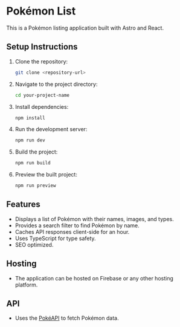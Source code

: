 # Pokémon List

This is a Pokémon listing application built with Astro and React.

## Setup Instructions

1. Clone the repository:
   ```bash
   git clone <repository-url>
   ```

2. Navigate to the project directory:
   ```bash
   cd your-project-name
   ```

3. Install dependencies:
   ```bash
   npm install
   ```

4. Run the development server:
   ```bash
   npm run dev
   ```

5. Build the project:
   ```bash
   npm run build
   ```

6. Preview the built project:
   ```bash
   npm run preview
   ```

## Features

- Displays a list of Pokémon with their names, images, and types.
- Provides a search filter to find Pokémon by name.
- Caches API responses client-side for an hour.
- Uses TypeScript for type safety.
- SEO optimized.

## Hosting

- The application can be hosted on Firebase or any other hosting platform.

## API

- Uses the [PokéAPI](https://pokeapi.co/) to fetch Pokémon data.
